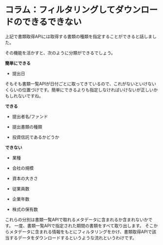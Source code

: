 # コラム：フィルタリングしてダウンロードのできるできない

上記で書類取得APIには取得する書類の種類を指定することができると話しました。

その機能を活かすと、次のように分類ができるでしょう。

**簡単にできる**

- 提出日

そもそも書類一覧APIが日付ごとに取ってきているので、これがないといけないくらいの位置づけです。簡単にできるよりも指定しなければいけないが正しいかもしれないですね。

**できる**

- 提出者名/ファンド

- 提出書類の種類

- 投資信託であるかどうか

**できない**

- 業種

- 会社の規模

- 資本の大きさ

- 従業員数

- 企業年数

- 株式の保有数

これらの分別は書類一覧APIで取れるメタデータに含まれるか含まれないかです。 一度、書類一覧APIで指定された期間の書類をすべて取り出します。 そこからメタデータに含まれる情報をもとにフィルタリングをかけ、書類取得APIで該当するデータをダウンロードするというような流れというわけです。